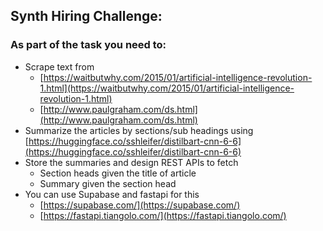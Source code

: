 ## Synth Hiring Challenge: 

### As part of the task you need to:

- Scrape text from
  - [https://waitbutwhy.com/2015/01/artificial-intelligence-revolution-1.html](https://waitbutwhy.com/2015/01/artificial-intelligence-revolution-1.html)
  - [http://www.paulgraham.com/ds.html](http://www.paulgraham.com/ds.html)
- Summarize the articles by sections/sub headings using [https://huggingface.co/sshleifer/distilbart-cnn-6-6](https://huggingface.co/sshleifer/distilbart-cnn-6-6)
- Store the summaries and design REST APIs to fetch
  - Section heads given the title of article
  - Summary given the section head
- You can use Supabase and fastapi for this
  - [https://supabase.com/](https://supabase.com/)
  - [https://fastapi.tiangolo.com/](https://fastapi.tiangolo.com/)